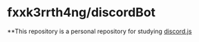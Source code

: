 # fxxk3rrth4ng/discordBot

**This repository is a personal repository for studying [discord.js](https://github.com/discordjs/discord.js)

